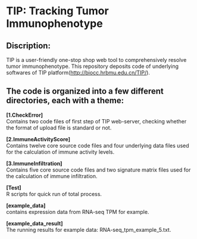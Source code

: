 # TIP: Tracking Tumor Immunophenotype  
## Discription: 
TIP is a user-friendly one-stop shop web tool to comprehensively resolve tumor immunophenotype. This repository deposits code of underlying softwares of TIP platform(http://biocc.hrbmu.edu.cn/TIP/).

## The code is organized into a few different directories, each with a theme:  
**[1.CheckError]**  
Contains two code files of first step of TIP web-server, checking whether the format of upload file is standard or not.  

**[2.ImmuneActivityScore]**  
Contains twelve core source code files and four underlying data files used for the calculation of immune activity levels.  

**[3.ImmuneInfiltration]**  
Contains five core source code files and two signature matrix files used for the calculation of immune infiltration.  

**[Test]**  
R scripts for quick run of total process.  

**[example_data]**  
contains expression data from RNA-seq TPM for example.

**[example_data_result]**  
The running results for example data: RNA-seq_tpm_example_5.txt.
